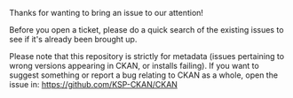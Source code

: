Thanks for wanting to bring an issue to our attention!

Before you open a ticket, please do a quick search of the existing issues to see if it's already been brought up.

Please note that this repository is strictly for metadata (issues pertaining to wrong versions appearing in CKAN, or installs failing). If you want to suggest something or report a bug relating to CKAN as a whole, open the issue in: https://github.com/KSP-CKAN/CKAN
